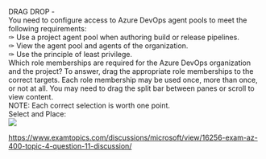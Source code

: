 DRAG DROP -<br/>You need to configure access to Azure DevOps agent pools to meet the following requirements:<br/>✑ Use a project agent pool when authoring build or release pipelines.<br/>✑ View the agent pool and agents of the organization.<br/>✑ Use the principle of least privilege.<br/>Which role memberships are required for the Azure DevOps organization and the project? To answer, drag the appropriate role memberships to the correct targets. Each role membership may be used once, more than once, or not at all. You may need to drag the split bar between panes or scroll to view content.<br/>NOTE: Each correct selection is worth one point.<br/>Select and Place:<br/><img src="https://www.examtopics.com/assets/media/exam-media/04257/0014400004.png" class="in-exam-image"/><br/><p><a href="https://www.examtopics.com/discussions/microsoft/view/16256-exam-az-400-topic-4-question-11-discussion/">https://www.examtopics.com/discussions/microsoft/view/16256-exam-az-400-topic-4-question-11-discussion/</a></p><script src="https://giscus.app/client.js"                    data-repo="azsamples/az204"                    data-repo-id="R_kgDOMRXzDQ"                    data-category="General"                    data-category-id="DIC_kwDOMRXzDc4Cgi27"                    data-mapping="pathname"                    data-strict="0"                    data-reactions-enabled="0"                    data-emit-metadata="0"                    data-input-position="bottom"                    data-theme="preferred_color_scheme"                    data-lang="en"                    crossorigin="anonymous"                    async>                    </script>